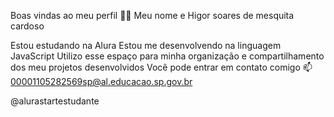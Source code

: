 Boas vindas ao meu perfil 💙💙
Meu nome e Higor soares de mesquita cardoso

Estou estudando na Alura
Estou me desenvolvendo na linguagem JavaScript
Utilizo esse espaço para minha organização e compartilhamento dos meu projetos desenvolvidos
Você pode entrar em contato comigo 📫
00001105282569sp@al.educacao.sp.gov.br

@alurastartestudante
